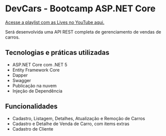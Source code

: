 # DevCars - Bootcamp ASP.NET Core

[Acesse a playlist com as Lives no YouTube aqui.](https://www.youtube.com/playlist?list=PLI2XdbZhEq4kCcsMAEHq8JB_ss2A7b2ia)

Será desenvolvida uma API REST completa de gerenciamento de vendas de carros.

## Tecnologias e práticas utilizadas
- ASP.NET Core com .NET 5
- Entity Framework Core
- Dapper
- Swagger
- Publicação na nuvem
- Injeção de Dependência

## Funcionalidades
- Cadastro, Listagem, Detalhes, Atualização e Remoção de Carros
- Cadastro e Detalhe de Venda de Carro, com items extras
- Cadastro de Cliente
